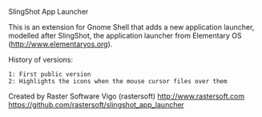 SlingShot App Launcher

This is an extension for Gnome Shell that adds a new application launcher,
modelled after SlingShot, the application launcher from Elementary OS
(http://www.elementaryos.org).

History of versions:

    1: First public version
    2: Highlights the icons when the mouse cursor files over them

Created by Raster Software Vigo (rastersoft)
http://www.rastersoft.com
https://github.com/rastersoft/slingshot_app_launcher
